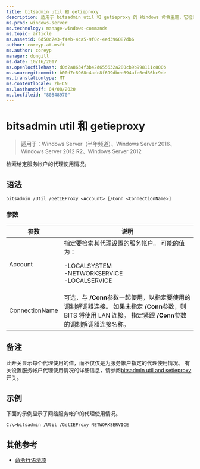 ```yaml
---
title: bitsadmin util 和 getieproxy
description: 适用于 bitsadmin util 和 getieproxy 的 Windows 命令主题，它检索给定服务帐户的代理使用情况。
ms.prod: windows-server
ms.technology: manage-windows-commands
ms.topic: article
ms.assetid: 6d50c7e3-f4eb-4ca5-9f0c-4ed396087db6
author: coreyp-at-msft
ms.author: coreyp
manager: dongill
ms.date: 10/16/2017
ms.openlocfilehash: d0d2a8634f3b42d655632a280cb9b998111c800b
ms.sourcegitcommit: b00d7c8968c4adc8f699dbee694afe6ed36bc9de
ms.translationtype: MT
ms.contentlocale: zh-CN
ms.lasthandoff: 04/08/2020
ms.locfileid: "80848970"
---
```

# <a name="bitsadmin-util-and-getieproxy"></a>bitsadmin util 和 getieproxy

> 适用于：Windows Server（半年频道）、Windows Server 2016、Windows Server 2012 R2、Windows Server 2012

检索给定服务帐户的代理使用情况。

## <a name="syntax"></a>语法

```
bitsadmin /Util /GetIEProxy <Account> [/Conn <ConnectionName>]
```

### <a name="parameters"></a>参数

|参数|说明|
|-------|--------|
|Account|指定要检索其代理设置的服务帐户。 可能的值为：<p>-LOCALSYSTEM<br />-NETWORKSERVICE<br />-LOCALSERVICE|
|ConnectionName|可选，与 **/Conn**参数一起使用，以指定要使用的调制解调器连接。 如果未指定 **/Conn**参数，则 BITS 将使用 LAN 连接。 指定紧跟 **/Conn**参数的调制解调器连接名称。|

## <a name="remarks"></a>备注

此开关显示每个代理使用的值，而不仅仅是为服务帐户指定的代理使用情况。 有关设置服务帐户代理使用情况的详细信息，请参阅[bitsadmin util and setieproxy](bitsadmin-util-and-setieproxy.md)开关。

## <a name="examples"></a><a name=BKMK_examples></a>示例

下面的示例显示了网络服务帐户的代理使用情况。

```
C:\>bitsadmin /Util /GetIEProxy NETWORKSERVICE
```

## <a name="additional-references"></a>其他参考

- [命令行语法项](command-line-syntax-key.md)
